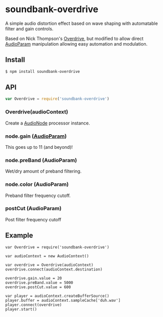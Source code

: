 soundbank-overdrive
===

A simple audio distortion effect based on wave shaping with automatable filter and gain controls.

Based on Nick Thompson's [Overdrive](https://github.com/nick-thompson/wa-overdrive), but modified to allow direct [AudioParam](https://developer.mozilla.org/en-US/docs/Web/API/AudioParam) manipulation allowing easy automation and modulation.

## Install

```bash
$ npm install soundbank-overdrive
```

## API

```js
var Overdrive = require('soundbank-overdrive')
```

### Overdrive(audioContext)

Create a [AudioNode](https://developer.mozilla.org/en-US/docs/Web/API/AudioNode) processor instance.

### node.gain ([AudioParam](https://developer.mozilla.org/en-US/docs/Web/API/AudioParam))

This goes up to 11 (and beyond)!

### node.preBand (AudioParam)

Wet/dry amount of preband filtering.

### node.color (AudioParam)

Preband filter frequency cutoff.

### postCut (AudioParam)

Post filter frequency cutoff

## Example

```
var Overdrive = require('soundbank-overdrive')

var audioContext = new AudioContext()

var overdrive = Overdrive(audioContext)
overdrive.connect(audioContext.destination)

overdrive.gain.value = 20
overdrive.preBand.value = 5000
overdrive.postCut.value = 600

var player = audioContext.createBufferSource()
player.buffer = audioContext.sampleCache['duh.wav']
player.connect(overdrive)
player.start()
```
